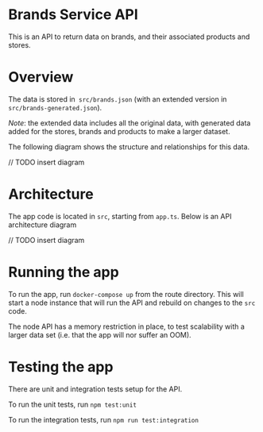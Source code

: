 # Brands Service API

This is an API to return data on brands, and their associated products and stores.

# Overview

The data is stored in` src/brands.json` (with an extended version in `src/brands-generated.json`).

*Note*: the extended data includes all the original data, with generated data added for the stores, brands and products to make a larger dataset.

The following diagram shows the structure and relationships for this data.

// TODO insert diagram

# Architecture

The app code is located in `src`, starting from `app.ts`. Below is an API architecture diagram

// TODO insert diagram

# Running the app

To run the app, run `docker-compose up` from the route directory. This will start a node instance that will run the API and rebuild on changes to the `src` code.

The node API has a memory restriction in place, to test scalability with a larger data set (i.e. that the app will nor suffer an OOM).

# Testing the app

There are unit and integration tests setup for the API.

To run the unit tests, run `npm test:unit`

To run the integration tests, run `npm run test:integration`
